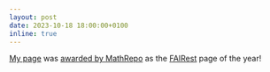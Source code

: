 ```yaml
---
layout: post
date: 2023-10-18 18:00:00+0100
inline: true
---
```


[My page](https://mathrepo.mis.mpg.de/ChoppedIdeals/) was [awarded by MathRepo](https://www.instagram.com/p/CzI6PEzRb7p/) as the [FAIRest](https://en.wikipedia.org/wiki/FAIR_data) page of the year!